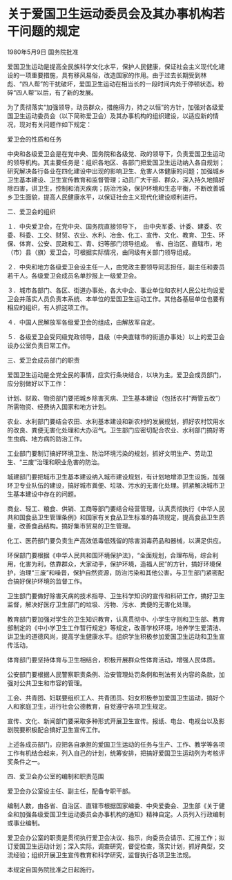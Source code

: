 # 关于爱国卫生运动委员会及其办事机构若干问题的规定

1980年5月9日 国务院批准

<!-- INFO END -->

爱国卫生运动是提高全民族科学文化水平，保护人民健康，保证社会主义现代化建设的一项重要措施，具有移风易俗，改造国家的作用。由于过去长期受到林彪、“四人帮”的干扰破坏，爱国卫生运动在相当长的一段时间内处于停顿状态。粉碎“四人帮”以后，有了新的发展。

为了贯彻落实“加强领导，动员群众，措施得力，持之以恒”的方针，加强对各级爱国卫生运动委员会（以下简称爱卫会）及其办事机构的组织建设，以适应新的情况，现对有关问题作如下规定：

爱卫会的性质和任务

中央和各级爱卫会是在党中央、国务院和各级党、政的领导下，负责爱国卫生运动的领导机构。其主要任务是：组织各地区、各部门把爱国卫生运动纳入各自规划；研究解决各行各业在四化建设中出现的影响卫生、危害人体健康的问题；加强城乡卫生基本建设、卫生宣传教育和监督管理；动员广大干部、群众，深入持久地搞好除四害，讲卫生，控制和消灭疾病；防治污染，保护环境和生态平衡，不断改善城乡卫生面貌，提高人民健康水平，以保证社会主义现代化建设顺利进行。

二、爱卫会的组织

１．中央爱卫会，在党中央、国务院直接领导下，　由中央军委、计委、建委、农委、科委、工交、财贸、农业、水利、冶金、化工、宣传、文化、教育、卫生、环保、体育、公安、民政和工、青、妇等部门领导组成。　省、自治区、直辖市，地（市）县（旗）爱卫会，可根据实际情况，由同级有关部门领导组成。

２．中央和地方各级爱卫会设主任一人，由党政主要领导同志担任，副主任和委员若干人。各级爱卫会成员名单抄报上一级爱卫会。

３．城市各部门、各区、街道办事处，各大中企、事业单位和农村人民公社均设爱卫会并落实人员负责本系统、本单位的爱国卫生运动工作。其他各基层单位也要有相应的组织，有人抓这项工作。

４．中国人民解放军各级爱卫会的组成，由解放军自定。

５．各级爱卫会受同级党政领导，县级（中央直辖市的街道办事处）以上的爱卫会设办公室负责日常工作。

三、爱卫会成员部门的职责

爱国卫生运动是全党全民的事情，应实行条块结合，以块为主。爱卫会成员部门，应分别做好以下工作：

计划、财政、物资部门要把城乡除害灭病、卫生基本建设（包括农村“两管五改”）所需物资、经费纳入国家和地方计划。

农业、水利部门要结合农田、水利基本建设和新农村的发展规划，抓好农村饮用水的改良、粪便无害化处理和大办沼气。卫生部门应密切配合农业、水利部门搞好寄生虫病、地方病的防治工作。

工业部门要制订搞好环境卫生、防治环境污染的规划，抓好文明生产、劳动卫生、“三废”治理和职业危害的防治。

城建部门要把城市卫生基本建设纳入城市建设规划，有计划地增添卫生设施，加强环卫专业队伍的建设，搞好城市粪便、垃圾、污水的无害化处理。抓紧解决城市卫生基本建设中存在的问题。

商业、轻工、粮食、供销、工商等部门要结合经营管理，认真贯彻执行《中华人民共和国食品卫生管理条例》和国家有关食品卫生标准的各项规定，提高食品卫生质量，改善食品结构。搞好集市贸易的卫生管理。

化工、医药部门要负责生产高效低毒低残留的除害消毒药品和器械，以满足供应。

环保部门要根据《中华人民共和国环境保护法》，“全面规划，合理布局，综合利用，化害为利，依靠群众，大家动手，保护环境，造福人民”的方针，搞好环境保护，治理“三废”和噪音，保护自然资源，防治污染和其他公害。与卫生部门紧密配合搞好保护环境的监督工作。

卫生部门要做好除害灭病的技术指导、卫生科学知识的宣传和科研工作，搞好卫生监督，解决好医疗卫生部门的垃圾、污物、污水、粪便的无害化处理。

教育部门要加强对学生的卫生知识教育，认真贯彻中、小学生守则和卫生部、教育部制定的《中小学卫生工作暂行规定》等规定，改善学校环境，培养学生爱清洁、讲卫生的道德风尚，提高学生健康水平。组织学生积极参加爱国卫生运动和卫生宣传活动。

体育部门要坚持体育与卫生相结合，积极开展群众性体育活动，增强人民体质。

公安部门要根据人民警察职责条例、治安管理处罚条例和刑法有关内容的条款，加强对公共卫生和市容的管理。

工会、共青团、妇联要组织工人、共青团员、妇女积极参加爱国卫生运动，搞好个人和家庭卫生，进行社会公德教育，自觉遵守各项卫生规定。

宣传、文化、新闻部门要采取多种形式开展卫生宣传。报纸、电台、电视台以及影剧院要积极配合搞好卫生宣传工作。

上述各成员部门，应把各自承担的爱国卫生运动的任务与生产、工作、教学等各项工作有机结合起来，列入自己的计划，统筹安排，把搞好爱国卫生运动列为考核评奖条件之一。

四、爱卫会办公室的编制和职责范围

爱卫会办公室设主任、副主任，配备专职干部。

编制人数，由各省、自治区、直辖市根据国家编委、中央爱委会、卫生部《关于健全和加强各级爱国卫生运动委员会办事机构的通知》精神自定。人员列入行政编制或事业编制。

爱卫会办公室的职责是贯彻执行爱卫会决议、指示，向委员会请示、汇报工作；拟订爱国卫生运动计划；深入实际，调查研究，督促检查，落实计划，抓好典型，交流经验；组织开展卫生宣传教育和科学研究，监督执行各项卫生法规。

本规定自国务院批准之日起施行。